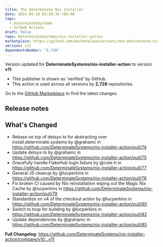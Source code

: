 ```yaml
---
title: The Determinate Nix Installer
date: 2024-05-10 03:28:34 +00:00
tags:
  - DeterminateSystems
  - GitHub Actions
draft: false
repo: DeterminateSystems/nix-installer-action
marketplace: https://github.com/marketplace/actions/the-determinate-nix-installer
version: v11
dependentsNumber: "2,728"
---
```



Version updated for **DeterminateSystems/nix-installer-action** to version **v11**.
- This publisher is shown as 'verified' by GitHub.
- This action is used across all versions by **2,728** repositories.

Go to the [GitHub Marketplace](https://github.com/marketplace/actions/the-determinate-nix-installer) to find the latest changes.

## Release notes

## What's Changed
* Rebase on top of detsys-ts for abstracting over install.determinate.systems by @grahamc in https://github.com/DeterminateSystems/nix-installer-action/pull/74
* Update detsys-ts by @grahamc in https://github.com/DeterminateSystems/nix-installer-action/pull/75
* Gracefully handle FlakeHub login failure by @cole-h in https://github.com/DeterminateSystems/nix-installer-action/pull/77
* General JS cleanup by @lucperkins in https://github.com/DeterminateSystems/nix-installer-action/pull/76
* Fix broken CI caused by Nix reinstallation wiping out the Magic Nix Cache by @lucperkins in https://github.com/DeterminateSystems/nix-installer-action/pull/79
* Standardize on v4 of the checkout action by @lucperkins in https://github.com/DeterminateSystems/nix-installer-action/pull/80
* Switch to tsup for building by @lucperkins in https://github.com/DeterminateSystems/nix-installer-action/pull/82
* Update dependencies by @grahamc in https://github.com/DeterminateSystems/nix-installer-action/pull/85


**Full Changelog**: https://github.com/DeterminateSystems/nix-installer-action/compare/v10...v11
